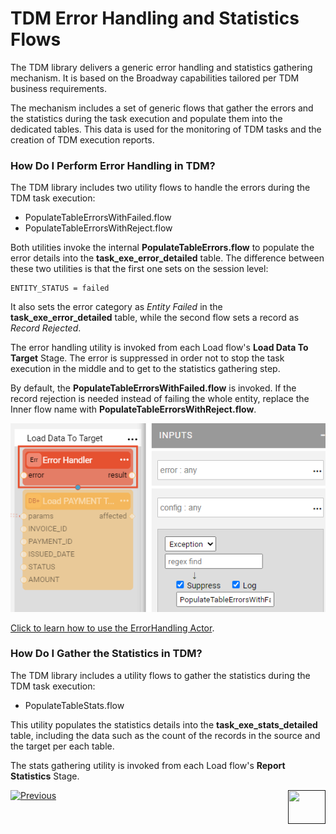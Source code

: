 # TDM Error Handling and Statistics Flows

The TDM library delivers a generic error handling and statistics gathering mechanism. It is based on the Broadway capabilities tailored per TDM business requirements. 

The mechanism includes a set of generic flows that gather the errors and the statistics during the task execution and populate them into the dedicated tables. This data is used for the monitoring of TDM tasks and the creation of TDM execution reports.

### How Do I Perform Error Handling in TDM?

The TDM library includes two utility flows to handle the errors during the TDM task execution:

* PopulateTableErrorsWithFailed.flow
* PopulateTableErrorsWithReject.flow

Both utilities invoke the internal **PopulateTableErrors.flow** to populate the error details into the **task_exe_error_detailed** table. The difference between these two utilities is that the first one sets on the session level:

~~~
ENTITY_STATUS = failed 
~~~

It also sets the error category as *Entity Failed* in the **task_exe_error_detailed** table, while the second flow sets a record as *Record Rejected*.

The error handling utility is invoked from each Load flow's **Load Data To Target** Stage. The error is suppressed in order not to stop the task execution in the middle and to get to the statistics gathering step.

By default, the **PopulateTableErrorsWithFailed.flow** is invoked. If the record rejection is needed instead of failing the whole entity, replace the Inner flow name with **PopulateTableErrorsWithReject.flow**. 

![image](images/12_tdm_err_stat_01.PNG)

[Click to learn how to use the ErrorHandling Actor](/actors/06_error_handling_actors.md#how-do-i-use-the-errorhandler-actor).

### How Do I Gather the Statistics in TDM?

The TDM library includes a utility flows to gather the statistics during the TDM task execution:

* PopulateTableStats.flow

This utility populates the statistics details into the **task_exe_stats_detailed** table, including the data such as the count of the records in the source and the target per each table. 

The stats gathering utility is invoked from each Load flow's **Report Statistics** Stage. 

<!--take the image from Taha-->



[![Previous](/articles/images/Previous.png)](11_tdm_implementation_using_generic_flows.md)[<img align="right" width="60" height="54" src="/articles/images/Next.png">]()